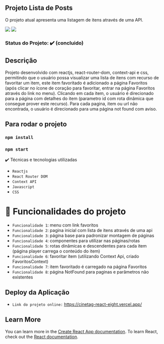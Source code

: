 ## Projeto Lista de Posts
O projeto atual apresenta uma listagem de itens através de uma API.

<img src="https://img.shields.io/static/v1?label=react&message=framework&color=blue&style=for-the-badge&logo=REACT"/>
<img src="https://img.shields.io/static/v1?label=Vercel&message=deploy&color=blue&style=for-the-badge&logo=VERCEL"/>

### Status do Projeto: ✔️ (concluido)

## Descrição
Projeto desenvolvido com reactjs, react-router-dom, context-api e css, permitindo que o usuário possa visualizar uma lista de itens com recurso de favoritar um item, este item favoritado é adicionado a página Favoritos (após clicar no ícone de coração para favoritar, entrar na página Favoritos através do link no menu).
Clicando em cada item, o usuário é direcionado para a página com detalhes do item (parametro id com rota dinâmica que consegue prover este recurso). Para cada pagina, item ou url não encontrada, o usuário é direcionado para uma página not found com aviso.

## Para rodar o projeto
### `npm install`
### `npm start`

✔️ Técnicas e tecnologias utilizadas
- ``Reactjs``
- ``React Router DOM``
- ``Context API`` 
- ``Javascript``
- ``CSS``


# :hammer: Funcionalidades do projeto

- `Funcionalidade 1`: menu com link favoritos
- `Funcionalidade 2`: pagina inicial com lista de itens através de uma api
- `Funcionalidade 3`: página base para padronizar montagem de páginas
- `Funcionalidade 4`: componentes para utilizar nas páginas/rotas
- `Funcionalidade 5`: rotas dinâmicas e descendentes para cada item (página player carrega o conteúdo do item)
- `Funcionalidade 6`: favoritar item (utilizando Context Api, criado FavoritosContext)
- `Funcionalidade 7`: item favoritado é carregado na página Favoritos
- `Funcionalidade 8`: página NotFound para paginas e parâmetros não existentes

## Deploy da Aplicação
- ``Link do projeto online:`` https://cinetag-react-eight.vercel.app/

 
## Learn More

You can learn more in the [Create React App documentation](https://facebook.github.io/create-react-app/docs/getting-started).
To learn React, check out the [React documentation](https://reactjs.org/).


